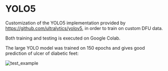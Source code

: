 # YOLO5
Customization of the YOLO5 implementation provided by https://github.com/ultralytics/yolov5, in order to train on custom DFU data.

Both training and testing is executed on Google Colab.

The large YOLO model was trained on 150 epochs and gives good prediction of ulcer of diabetic feet: 

![test_example](https://user-images.githubusercontent.com/30274421/148737722-9cdb1000-a292-48f8-8fcc-f3bb4047f00d.png)
